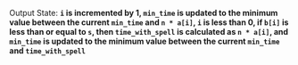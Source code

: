 Output State: **`i` is incremented by 1, `min_time` is updated to the minimum value between the current `min_time` and `n * a[i]`, `i` is less than 0, if `b[i]` is less than or equal to `s`, then `time_with_spell` is calculated as `n * a[i]`, and `min_time` is updated to the minimum value between the current `min_time` and `time_with_spell`**
